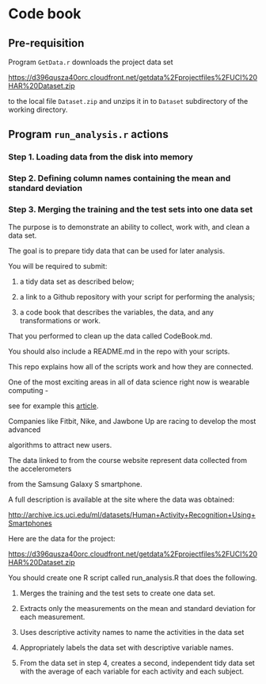 # Code book
## Pre-requisition
Program `GetData.r` downloads the project data set 
https://d396qusza40orc.cloudfront.net/getdata%2Fprojectfiles%2FUCI%20HAR%20Dataset.zip
to the local file `Dataset.zip` and unzips it in to `Dataset` subdirectory of the working directory.
## Program `run_analysis.r` actions
### Step 1. Loading data from the disk into memory


### Step 2. Defining column names containing the mean and standard deviation

### Step 3. Merging the training and the test sets into one data set


The purpose is to demonstrate an ability to collect, work with, and clean a data set. 
The goal is to prepare tidy data that can be used for later analysis. 

You will be required to submit: 
  1) a tidy data set as described below;
  2) a link to a Github repository with your script for performing the analysis;
  3) a code book that describes the variables, the data, and any transformations or work.

That you performed to clean up the data called CodeBook.md. 


You should also include a README.md in the repo with your scripts. 
This repo explains how all of the scripts work and how they are connected.

One of the most exciting areas in all of data science right now is wearable computing - 
see for example this [article](http://www.insideactivitytracking.com/data-science-activity-tracking-and-the-battle-for-the-worlds-top-sports-brand/ "Title"). 

Companies like Fitbit, Nike, and Jawbone Up are racing to develop the most advanced 
algorithms to attract new users. 
The data linked to from the course website represent data collected from the accelerometers 
from the Samsung Galaxy S smartphone. 
A full description is available at the site where the data was obtained:

http://archive.ics.uci.edu/ml/datasets/Human+Activity+Recognition+Using+Smartphones

Here are the data for the project:

https://d396qusza40orc.cloudfront.net/getdata%2Fprojectfiles%2FUCI%20HAR%20Dataset.zip

You should create one R script called run_analysis.R that does the following.

  1. Merges the training and the test sets to create one data set.
  2. Extracts only the measurements on the mean and standard deviation for each measurement.
  3. Uses descriptive activity names to name the activities in the data set
  4. Appropriately labels the data set with descriptive variable names.
  5. From the data set in step 4, creates a second, independent tidy data set with the average of each variable for each activity and each subject.

